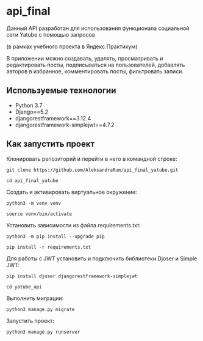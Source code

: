 # api_final


 Данный API разработан для использования функционала социальной сети Yatube с помощью запросов

 (в рамках учебного проекта в Яндекс.Практикум)

 В приложении можно создавать, удалять, просматривать и редактировать посты, подписываться на пользователей, добавлять авторов в избранное, комментировать посты, фильтровать записи.

## Используемые технологии

- Python 3.7
- Django==5.2
- djangorestframework==3.12.4
- djangorestframework-simplejwt==4.7.2

## Как запустить проект

Клонировать репозиторий и перейти в него в командной строке:

```
git clone https://github.com/AleksandraRum/api_final_yatube.git
```

```
cd api_final_yatube 
```

Cоздать и активировать виртуальное окружение:

```
python3 -m venv venv
```

```
source venv/bin/activate
```

Установить зависимости из файла requirements.txt:

```
python3 -m pip install --upgrade pip
```

```
pip install -r requirements.txt
```

Для работы с JWT установить и подключить библиотеки Djoser и Simple JWT:

```
pip install djoser djangorestframework-simplejwt
```
```
cd yatube_api
```

Выполнить миграции:

```
python3 manage.py migrate
```

Запустить проект:

```
python3 manage.py runserver
```




